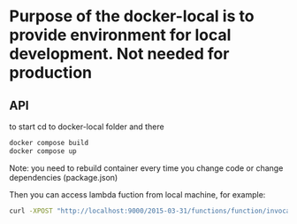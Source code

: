 # Purpose of the docker-local is to provide environment for local development. Not needed for production

## API
to start cd to docker-local folder and there
```bash
docker compose build
docker compose up
```
Note: you need to rebuild container every time you change code or change dependencies (package.json)

Then you can access lambda fuction from local machine, for example:

```bash
curl -XPOST "http://localhost:9000/2015-03-31/functions/function/invocations" -d '{"payload":"hello world!"}'
```